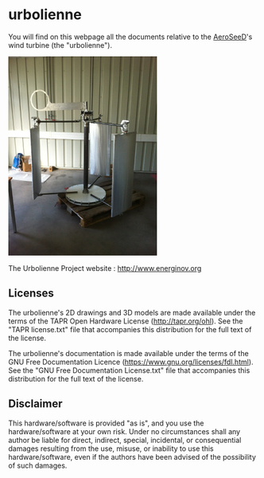 urbolienne
==========

You will find on this webpage all the documents relative to the [AeroSeeD](http://www.aeroseed.com)'s wind turbine (the "urbolienne").

<img src="Images/IMG_1606.jpeg" alt="Prototype of urbolienne" style="eight:400px;" />

The Urbolienne Project website : http://www.energinov.org


Licenses
--------

The urbolienne's 2D drawings and 3D models are made available under the terms of the TAPR Open Hardware License (http://tapr.org/ohl). See the "TAPR license.txt" file that accompanies this distribution for the full text of the license.

The urbolienne's documentation is made available under the terms of the GNU Free Documentation Licence (https://www.gnu.org/licenses/fdl.html). See the "GNU Free Documentation License.txt" file that accompanies this distribution for the full text of the license.


Disclaimer
----------

This hardware/software is provided "as is", and you use the hardware/software at your own risk. Under no circumstances shall any author be liable for direct, indirect, special, incidental, or consequential damages resulting from the use, misuse, or inability to use this hardware/software, even if the authors have been advised of the possibility of such damages.
